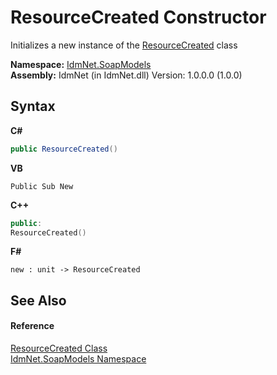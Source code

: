 # ResourceCreated Constructor 
 

Initializes a new instance of the <a href="T_IdmNet_SoapModels_ResourceCreated">ResourceCreated</a> class

**Namespace:**&nbsp;<a href="N_IdmNet_SoapModels">IdmNet.SoapModels</a><br />**Assembly:**&nbsp;IdmNet (in IdmNet.dll) Version: 1.0.0.0 (1.0.0)

## Syntax

**C#**<br />
``` C#
public ResourceCreated()
```

**VB**<br />
``` VB
Public Sub New
```

**C++**<br />
``` C++
public:
ResourceCreated()
```

**F#**<br />
``` F#
new : unit -> ResourceCreated
```


## See Also


#### Reference
<a href="T_IdmNet_SoapModels_ResourceCreated">ResourceCreated Class</a><br /><a href="N_IdmNet_SoapModels">IdmNet.SoapModels Namespace</a><br />